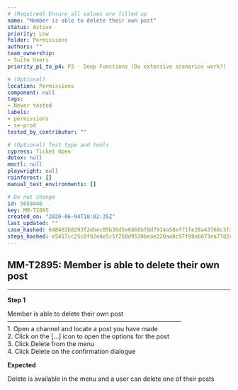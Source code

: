 ```yaml
---
# (Required) Ensure all values are filled up
name: "Member is able to delete their own post"
status: Active
priority: Low
folder: Permissions
authors: ""
team_ownership:
- Suite Users
priority_p1_to_p4: P3 - Deep Functions (Do extensive scenarios work?)

# (Optional)
location: Permissions
component: null
tags:
- Never tested
labels:
- permissions
- se-prod
tested_by_contributor: ""

# (Optional) Test type and tools
cypress: Ticket Open
detox: null
mmctl: null
playwright: null
rainforest: []
manual_test_environments: []

# Do not change
id: 5659446
key: MM-T2895
created_on: "2020-06-04T18:02:35Z"
last_updated: ""
case_hashed: 648483b8293f2ebec05b36d5e6866bf0d7914a58ef71fe39a43768c3faef48e58ca2ef74972dfd6afa06f69aefeeb631
steps_hashed: e5417cc25c0f92e4e5c5f258d9530beae220aa0c97f98eb673ea77d2ca9209c463786579c751cac86d1c7e8215b47ea6
---
```


<!-- (Auto-generated) Based on frontmatter's "key" and "name" -->

## MM-T2895: Member is able to delete their own post

---

**Step 1**

Member is able to delete their own post\
————————————————————————————\
1\. Open a channel and locate a post you have made\
2\. Click on the \[...] icon to open the options for the post\
3\. Click Delete from the menu\
4\. Click Delete on the confirmation dialogue

**Expected**

Delete is available in the menu and a user can delete one of their posts
